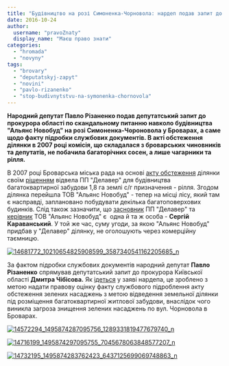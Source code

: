 ```yaml
---
title: "Будівництво на розі Симоненка-Чорновола: нардеп подав запит до прокурора області"
date: 2016-10-24
author: 
  username: "pravoZnaty"
  display_name: "Маєш право знати"
categories: 
  - "hromada"
  - "novyny"
tags: 
  - "brovary"
  - "deputatskyj-zapyt"
  - "novini"
  - "pavlo-rizanenko"
  - "stop-budivnytstvu-na-symonenka-chornovola"
---
```


**Народний депутат Павло Різаненко подав депутатський запит до прокурора області по скандальному питанню навколо будівництва "Альянс Новобуд" на розі Симоненка-Чороновола у Броварах, а саме щодо факту підробки службових документів. В акті обстеження ділянки в 2007 році комісія, що складалася з броварських чиновників та депутатів, не побачила багаторічних сосен, а лише чагарники та рілля.** 

В 2007 році Броварська міська рада на основі [акту обстеження](http://save.brovary.org/akt-obstezhennya-dilyanky-2007-rik-derev-ne-znajshly/) ділянки своїм [рішенням](http://rizanenko.org/downloads/doc/rishennya/2007_rik/29_sesia/46.pdf) відвела ПП "Делавер" для будівництва багатоквартирної забудови 1,8 га землі с/г призначення - рілля. Згодом ділянка перейшла ТОВ "Альянс Новобуд" - тепер на місці лісу, який там є насправді, заплановано побудувати декілька багатоповерхових будинків. Слід також зазначити, що [засновник](https://youcontrol.com.ua/catalog/company_details/34591922/) ПП "Делавер" та [керівник](https://youcontrol.com.ua/catalog/company_details/35326295/) ТОВ "Альянс Новобуд" є  одна й та ж особа - **Сергій Караванський**. У той же час, суму угоди, за якою "Альянс Новобуд" придбав у "Делавер" ділянку, не оголошують через комерційну таємницю.

[![14681772_10210654825908599_3587340541162205685_n](https://mpz.brovary.org/wp-content/uploads/2016/10/14681772_10210654825908599_3587340541162205685_n.jpg)](https://mpz.brovary.org/wp-content/uploads/2016/10/14681772_10210654825908599_3587340541162205685_n.jpg)

За фактом підробки службових документів народний депутат **Павло Різаненко** спрямував депутатський запит до прокурора Київської області **Дмитра Чібісова.** Як [ідеться](https://www.facebook.com/rizanenko.ua/posts/1495874483762403) у заяві нардепа, це зроблено з метою надати правову оцінку факту службового підроблення акту обстеження зелених насаджень з метою відведення земельної ділянки під розміщення багатоквартирної житлової забудови, внаслідок чого виникла загроза знищення зелених насаджень по вул. Чорновола в Броварах.

[![14572294_1495874287095756_1289331819477679740_n](https://mpz.brovary.org/wp-content/uploads/2016/10/14572294_1495874287095756_1289331819477679740_n.jpg)](https://mpz.brovary.org/wp-content/uploads/2016/10/14572294_1495874287095756_1289331819477679740_n.jpg)

[![14716199_1495874297095755_7045678063848577207_n](https://mpz.brovary.org/wp-content/uploads/2016/10/14716199_1495874297095755_7045678063848577207_n.jpg)](https://mpz.brovary.org/wp-content/uploads/2016/10/14716199_1495874297095755_7045678063848577207_n.jpg)

[![14732195_1495874283762423_6437125699069748863_n](https://mpz.brovary.org/wp-content/uploads/2016/10/14732195_1495874283762423_6437125699069748863_n.jpg)](https://mpz.brovary.org/wp-content/uploads/2016/10/14732195_1495874283762423_6437125699069748863_n.jpg)
